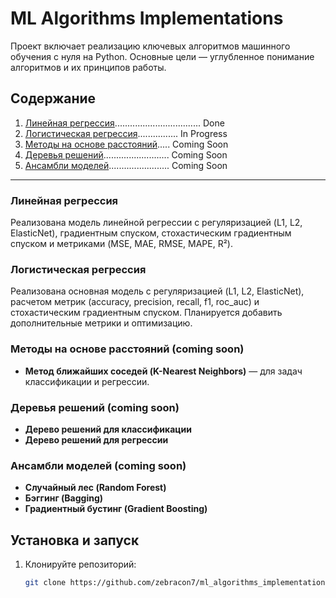 # ML Algorithms Implementations

Проект включает реализацию ключевых алгоритмов машинного обучения с нуля на Python. Основные цели — углубленное понимание алгоритмов и их принципов работы.

## Содержание

1. [Линейная регрессия](#Линейная-регрессия).................................. Done
2. [Логистическая регрессия](#Логистическая-регрессия)................ In Progress
3. [Методы на основе расстояний](#Методы-на-основе-расстояний)..... Coming Soon
4. [Деревья решений](#Деревья-решений).......................... Coming Soon
5. [Ансамбли моделей](#Ансамбли-моделей)........................ Coming Soon

---

### Линейная регрессия 
Реализована модель линейной регрессии с регуляризацией (L1, L2, ElasticNet), градиентным спуском, стохастическим градиентным спуском и метриками (MSE, MAE, RMSE, MAPE, R²).

### Логистическая регрессия 
Реализована основная модель с регуляризацией (L1, L2, ElasticNet), расчетом метрик (accuracy, precision, recall, f1, roc_auc) и стохастическим градиентным спуском. Планируется добавить дополнительные метрики и оптимизацию.

### Методы на основе расстояний (coming soon)
- **Метод ближайших соседей (K-Nearest Neighbors)** — для задач классификации и регрессии.

### Деревья решений (coming soon)
- **Дерево решений для классификации**
- **Дерево решений для регрессии**

### Ансамбли моделей (coming soon)
- **Случайный лес (Random Forest)**
- **Бэггинг (Bagging)**
- **Градиентный бустинг (Gradient Boosting)**

## Установка и запуск

1. Клонируйте репозиторий:

   ```bash
   git clone https://github.com/zebracon7/ml_algorithms_implementations.git
